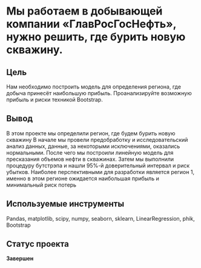 # Мы работаем  в добывающей компании «ГлавРосГосНефть», нужно решить, где бурить новую скважину.
## Цель
Нам необходимо построить модель для определения региона, где добыча принесёт наибольшую прибыль. Проанализируйте возможную прибыль и риски техникой Bootstrap.
## Вывод
В этом проекте мы определили регион, где будем бурить новую скважину В начале мы провели предобработку и исследовательский анализ данных, данные, за некоторыми исключениями, оказались нормальными. После чего мы построили линейную модель для пресказания объемов нефти в скважинах. Затем мы выполнили процедуру бутстрэпа и нашли 95%-й доверительный интервал и риск убытков. Наиболее перспективными для разработки является регион 1, именно в этом регионе ожидается наибольшая прибыль и минимальный риск потерь
## Используемые инструменты
Pandas, matplotlib, scipy, numpy, seaborn, sklearn, LinearRegression, phik, Bootstrap

## Статус проекта 
**Завершен**
